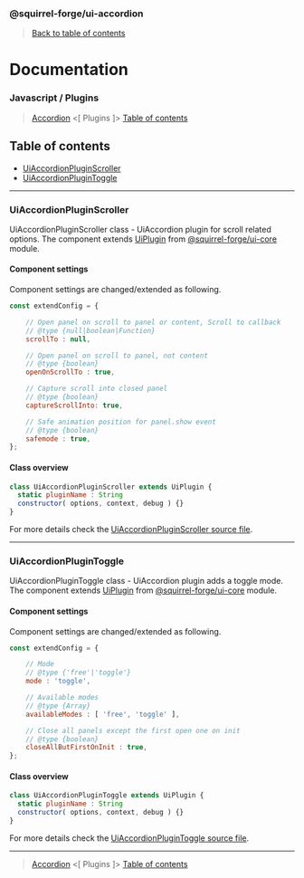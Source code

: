### @squirrel-forge/ui-accordion
> [Back to table of contents](../README.md#table-of-contents)

# Documentation
### Javascript / Plugins
> [Accordion](Accordion.md) <[ Plugins ]> [Table of contents](../README.md#table-of-contents)

## Table of contents
 - [UiAccordionPluginScroller](#UiAccordionPluginScroller)
 - [UiAccordionPluginToggle](#UiAccordionPluginToggle)

---

### UiAccordionPluginScroller
UiAccordionPluginScroller class - UiAccordion plugin for scroll related options.
The component extends [UiPlugin](https://github.com/squirrel-forge/ui-core/blob/main/docs/Abstracts.md#UiPlugin) from [@squirrel-forge/ui-core](https://github.com/squirrel-forge/ui-core) module.

#### Component settings
Component settings are changed/extended as following.
```javascript
const extendConfig = {

    // Open panel on scroll to panel or content, Scroll to callback
    // @type {null|boolean|Function}
    scrollTo : null,

    // Open panel on scroll to panel, not content
    // @type {boolean}
    openOnScrollTo : true,

    // Capture scroll into closed panel
    // @type {boolean}
    captureScrollInto: true,

    // Safe animation position for panel.show event
    // @type {boolean}
    safemode : true,
};
```

#### Class overview
```javascript
class UiAccordionPluginScroller extends UiPlugin {
  static pluginName : String
  constructor( options, context, debug ) {}
}
```
For more details check the [UiAccordionPluginScroller source file](../src/es6/Plugins/UiAccordionPluginScroller.js).

---

### UiAccordionPluginToggle
UiAccordionPluginToggle class - UiAccordion plugin adds a toggle mode.
The component extends [UiPlugin](https://github.com/squirrel-forge/ui-core/blob/main/docs/Abstracts.md#UiPlugin) from [@squirrel-forge/ui-core](https://github.com/squirrel-forge/ui-core) module.

#### Component settings
Component settings are changed/extended as following.
```javascript
const extendConfig = {

    // Mode
    // @type {'free'|'toggle'}
    mode : 'toggle',

    // Available modes
    // @type {Array}
    availableModes : [ 'free', 'toggle' ],

    // Close all panels except the first open one on init
    // @type {boolean}
    closeAllButFirstOnInit : true,
};
```

#### Class overview
```javascript
class UiAccordionPluginToggle extends UiPlugin {
  static pluginName : String
  constructor( options, context, debug ) {}
}
```
For more details check the [UiAccordionPluginToggle source file](../src/es6/Plugins/UiAccordionPluginToggle.js).

---

> [Accordion](Accordion.md) <[ Plugins ]> [Table of contents](../README.md#table-of-contents)
